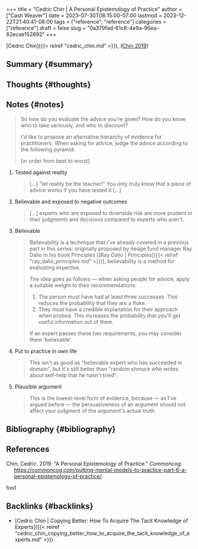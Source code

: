 +++
title = "Cedric Chin | A Personal Epistemology of Practice"
author = ["Cash Weaver"]
date = 2023-07-30T08:15:00-07:00
lastmod = 2023-12-22T21:40:41-08:00
tags = ["reference", "reference"]
categories = ["reference"]
draft = false
slug = "0a379fad-61c8-4e9a-96ea-62ecae152892"
+++

[Cedric Chin]({{< relref "cedric_chin.md" >}}), (<a href="#citeproc_bib_item_1">Chin 2019</a>)


## Summary {#summary}


## Thoughts {#thoughts}


## Notes {#notes}

> So how do you evaluate the advice you're given? How do you know who to take seriously, and who to discount?
>
> I'd like to propose an alternative hierarchy of evidence for practitioners. When asking for advice, judge the advice according to the following pyramid:
>
> [in order from best to worst]

1.  Tested against reality

    > [...] "let reality be the teacher!" You only truly know that a piece of advice works if you have tested it [...]

2.  Believable and exposed to negative outcomes

    > [...] experts who are exposed to downside risk are more prudent in their judgments and decisions compared to experts who aren't.

3.  Believable

    > Believability is a technique that I've already covered in a previous part in this series: originally proposed by hedge fund manager Ray Dalio in his book Principles [[Ray Dalio | Principles]({{< relref "ray_dalio_principles.md" >}})], believability is a method for evaluating expertise.
    >
    > The idea goes as follows — when asking people for advice, apply a suitable weight to their recommendations:
    >
    > 1.  The person must have had at least three successes. This reduces the probability that they are a fluke.
    > 2.  They must have a credible explanation for their approach when probed. This increases the probability that you'll get useful information out of them.
    >
    > If an expert passes these two requirements, you may consider them 'believable'.

4.  Put to practice in own life

    > This isn't as good as "believable expert who has succeeded in domain", but it's still better than "random shmuck who writes about self-help that he hasn't tried".

5.  Plausible argument

    > This is the lowest-level form of evidence, because — as I've argued before — the persuasiveness of an argument should not affect your judgment of the argument's actual truth.


## Bibliography {#bibliography}

## References

<style>.csl-entry{text-indent: -1.5em; margin-left: 1.5em;}</style><div class="csl-bib-body">
  <div class="csl-entry"><a id="citeproc_bib_item_1"></a>Chin, Cedric. 2019. “A Personal Epistemology of Practice.” <i>Commoncog</i>. <a href="https://commoncog.com/putting-mental-models-to-practice-part-6-a-personal-epistemology-of-practice/">https://commoncog.com/putting-mental-models-to-practice-part-6-a-personal-epistemology-of-practice/</a>.</div>
</div>

foo1


## Backlinks {#backlinks}

-   [Cedric Chin | Copying Better: How To Acquire The Tacit Knowledge of Experts]({{< relref "cedric_chin_copying_better_how_to_acquire_the_tacit_knowledge_of_experts.md" >}})

